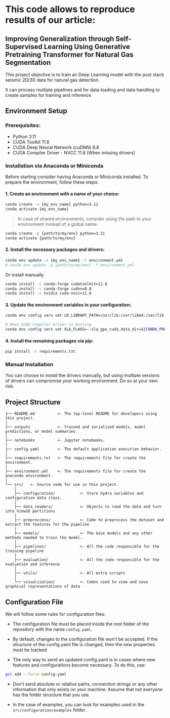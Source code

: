 # This code allows to reproduce results of our article:
## Improving Generalization through Self-Supervised Learning Using Generative Pretraining Transformer for Natural Gas Segmentation 

This project objective is to train an Deep Learning model with the post stack seismic 2D/3D data for natural gas detection.

It can process multiple pipelines and for data loading and data handling to create samples for training and inference

## Environment Setup

### Prerequisites: 

* Python 3.11 
* CUDA Toolkit 11.8 
* CUDA Deep Neural Network (cuDNN) 8.8 
* CUDA Compiler Driver - NVCC 11.8 (When missing drivers)

### Installation via Anaconda or Miniconda

Before starting consider having Anaconda or Miniconda installed. To prepare the environment, follow these steps:

#### 1. Create an environment with a name of your choice:

```bash
conda create -n {my_env_name} python=3.11
conda activate {my_env_name}
```

> In case of shared environments, consider using the path to your environment instead of a global name:

```bash
conda create -p {path/to/my/env} python=3.11
conda activate {path/to/my/env}
```

#### 2. Install the necessary packages and drivers:

```bash
conda env update -n {my_env_name} -f environment.yml
# conda env update -p {path/to/my/env} -f environment.yml
```

Or install manually

```bash
conda install -c conda-forge cudatoolkit=11.8
conda install -c conda-forge cudnn=8.8
conda install -c nvidia cuda-nvcc=11.8
```

#### 3. Update the environment variables in your configuration:

```bash
conda env config vars set LD_LIBRARY_PATH=/usr/lib:/usr/lib64:/var/lib:${CONDA_PREFIX}/lib

# When CUDA Compiler Driver is missing
conda env config vars set XLA_FLAGS=--xla_gpu_cuda_data_dir=${CONDA_PREFIX}
```

#### 4. Install the remaining packages via pip:

```bash
pip install -r requirements.txt
```

### Manual Installation

You can choose to install the drivers manually, but using multiple versions of drivers can compromise your working environment. Do so at your own risk.

## Project Structure

```
├── README.md          <- The top-level README for developers using this project.
│
├── outputs            <- Trained and serialized models, model predictions, or model summaries
│
├── notebooks          <- Jupyter notebooks.
│
├── config.yaml        <- The default application execution behavior.
│
├── requirements.txt   <- The requirements file for create the environment.
│
├── environment.yml    <- The requirements file for create the anaconda environment.
│
└── src/   <- Source code for use in this project.
    │
    ├── configuration/           <- Store hydra variables and configuration data class.
    │
    ├── data_readers/            <- Objects to read the data and turn into View2D partitions
    │
    ├── preproccess/             <- Code to preprocess the dataset and extract the features for the pipeline
    │
    ├── models/                  <- The base models and any other methods needed to train the model.
    │
    ├── pipelines/               <- All the code responsible for the training pipeline 
    │
    ├── evaluation/              <- All the code responsible for the evaluation and inference 
    │
    ├── utils/                   <- All extra scripts
    │
    └── visualization/           <- Codes used to view and save graphical representations of data
```

## Configuration File

We will follow some rules for configuration files:

* The configuration file must be placed inside the root folder of the repository with the name `config.yaml`.

* By default, changes to the configuration file won't be accepted. If the structure of the config.yaml file is changed, then the new properties must be tracked

* The only way to send an updated config.yaml is in cases where new features and configurations become necessary. To do this, use:

```bash
git add --force config.yaml
```

* Don't send absolute or relative paths, connection strings or any other information that only exists on your machine. Assume that not everyone has the folder structure that you use.

* In the case of examples, you can look for examples used in the `src/configuration/examples` folder.
